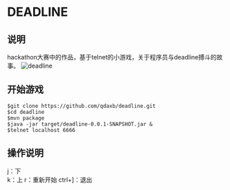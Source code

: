 # DEADLINE

## 说明
hackathon大赛中的作品，基于telnet的小游戏，关于程序员与deadline搏斗的故事。
![deadline](http://blog.2baxb.me/wp-content/uploads/2015/05/deadline.png)

## 开始游戏
```
$git clone https://github.com/qdaxb/deadline.git
$cd deadline
$mvn package
$java -jar target/deadline-0.0.1-SNAPSHOT.jar &
$telnet localhost 6666
```

## 操作说明
j：下  
k：上
r：重新开始
ctrl+]：退出

